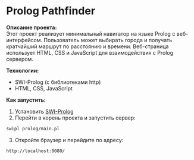 # Prolog Pathfinder

**Описание проекта:**  
Этот проект реализует минимальный навигатор на языке Prolog с веб-интерфейсом. Пользователь может выбирать города и получать кратчайший маршрут по расстоянию и времени. Веб-страница использует HTML, CSS и JavaScript для взаимодействия с Prolog сервером.

**Технологии:**
- SWI-Prolog (с библиотеками http)
- HTML, CSS, JavaScript

**Как запустить:**

1. Установить [SWI-Prolog](https://www.swi-prolog.org/Download.html)  
2. Перейти в корень проекта и запустить сервер:
```bash
swipl prolog/main.pl
```
3. Откройте браузер и перейдите по адресу:
```bash
http://localhost:8080/
